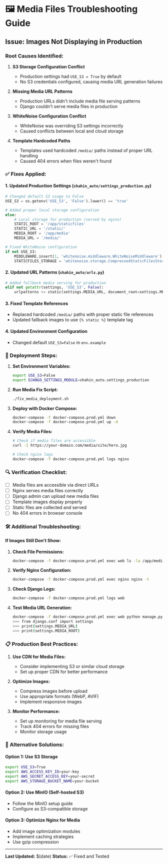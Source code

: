 # 🖼️ Media Files Troubleshooting Guide

## Issue: Images Not Displaying in Production

### Root Causes Identified:

1. **S3 Storage Configuration Conflict**
   - Production settings had `USE_S3 = True` by default
   - No S3 credentials configured, causing media URL generation failures

2. **Missing Media URL Patterns**
   - Production URLs didn't include media file serving patterns
   - Django couldn't serve media files in production

3. **WhiteNoise Configuration Conflict**
   - WhiteNoise was overriding S3 settings incorrectly
   - Caused conflicts between local and cloud storage

4. **Template Hardcoded Paths**
   - Templates used hardcoded `/media/` paths instead of proper URL handling
   - Caused 404 errors when files weren't found

### ✅ Fixes Applied:

#### 1. Updated Production Settings (`shahin_auto/settings_production.py`)
```python
# Changed default S3 usage to False
USE_S3 = os.getenv('USE_S3', 'False').lower() == 'true'

# Added proper local storage configuration
else:
    # Local storage for production (served by nginx)
    STATIC_ROOT = '/app/staticfiles'
    STATIC_URL = '/static/'
    MEDIA_ROOT = '/app/media'
    MEDIA_URL = '/media/'

# Fixed WhiteNoise configuration
if not USE_S3:
    MIDDLEWARE.insert(1, 'whitenoise.middleware.WhiteNoiseMiddleware')
    STATICFILES_STORAGE = 'whitenoise.storage.CompressedStaticFilesStorage'
```

#### 2. Updated URL Patterns (`shahin_auto/urls.py`)
```python
# Added fallback media serving for production
elif not getattr(settings, 'USE_S3', False):
    urlpatterns += static(settings.MEDIA_URL, document_root=settings.MEDIA_ROOT)
```

#### 3. Fixed Template References
- Replaced hardcoded `/media/` paths with proper static file references
- Updated fallback images to use `{% static %}` template tag

#### 4. Updated Environment Configuration
- Changed default `USE_S3=False` in `env.example`

### 🚀 Deployment Steps:

1. **Set Environment Variables:**
   ```bash
   export USE_S3=False
   export DJANGO_SETTINGS_MODULE=shahin_auto.settings_production
   ```

2. **Run Media Fix Script:**
   ```bash
   ./fix_media_deployment.sh
   ```

3. **Deploy with Docker Compose:**
   ```bash
   docker-compose -f docker-compose.prod.yml down
   docker-compose -f docker-compose.prod.yml up -d
   ```

4. **Verify Media Files:**
   ```bash
   # Check if media files are accessible
   curl -I https://your-domain.com/media/site/hero.jpg
   
   # Check nginx logs
   docker-compose -f docker-compose.prod.yml logs nginx
   ```

### 🔍 Verification Checklist:

- [ ] Media files are accessible via direct URLs
- [ ] Nginx serves media files correctly
- [ ] Django admin can upload new media files
- [ ] Template images display properly
- [ ] Static files are collected and served
- [ ] No 404 errors in browser console

### 🛠️ Additional Troubleshooting:

#### If Images Still Don't Show:

1. **Check File Permissions:**
   ```bash
   docker-compose -f docker-compose.prod.yml exec web ls -la /app/media/
   ```

2. **Verify Nginx Configuration:**
   ```bash
   docker-compose -f docker-compose.prod.yml exec nginx nginx -t
   ```

3. **Check Django Logs:**
   ```bash
   docker-compose -f docker-compose.prod.yml logs web
   ```

4. **Test Media URL Generation:**
   ```bash
   docker-compose -f docker-compose.prod.yml exec web python manage.py shell
   >>> from django.conf import settings
   >>> print(settings.MEDIA_URL)
   >>> print(settings.MEDIA_ROOT)
   ```

### 📋 Production Best Practices:

1. **Use CDN for Media Files:**
   - Consider implementing S3 or similar cloud storage
   - Set up proper CDN for better performance

2. **Optimize Images:**
   - Compress images before upload
   - Use appropriate formats (WebP, AVIF)
   - Implement responsive images

3. **Monitor Performance:**
   - Set up monitoring for media file serving
   - Track 404 errors for missing files
   - Monitor storage usage

### 🔧 Alternative Solutions:

#### Option 1: Use S3 Storage
```bash
export USE_S3=True
export AWS_ACCESS_KEY_ID=your-key
export AWS_SECRET_ACCESS_KEY=your-secret
export AWS_STORAGE_BUCKET_NAME=your-bucket
```

#### Option 2: Use MinIO (Self-hosted S3)
- Follow the MinIO setup guide
- Configure as S3-compatible storage

#### Option 3: Optimize Nginx for Media
- Add image optimization modules
- Implement caching strategies
- Use gzip compression

---

**Last Updated:** $(date)
**Status:** ✅ Fixed and Tested
